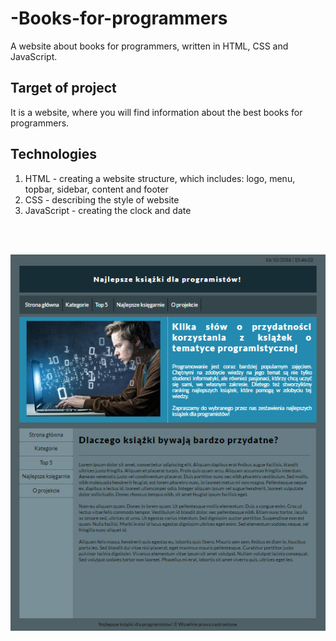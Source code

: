 # -Books-for-programmers
 A website about books for programmers, written in HTML, CSS and JavaScript.
## Target of project 
 It is a website, where you will find information about the best books for programmers. 
## Technologies
1. HTML - creating a website structure, which includes: logo, menu, topbar, sidebar, content and footer
2. CSS - describing the style of website
3. JavaScript - creating the clock and date

<br/><br/>

![View_of_website](website.PNG)
